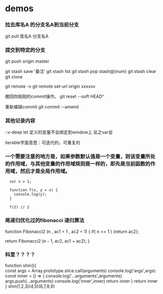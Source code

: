 # demos

### 拉去库名A  的分支名A到当前分支 
  git pull  库名A   分支名A
### 提交到特定的分支
git push origin master

git stash save '备注'
git stash list
git stash pop stash@{num}
git stash clear
git clone

git remote -v
git remote set-url origin xxxxxx


撤回你刚刚的commit操作。
git reset --soft HEAD^

重新编辑commit 
git commit --amend



### 其他记录内容

::v-deep   let 定义的变量不会绑定到window上      反之var会


iterable字面意思：可迭代的，可重复的


### 一个需要注意的地方是，如果参数默认值是一个变量，则该变量所处的作用域，与其他变量的作用域规则是一样的，即先是当前函数的作用域，然后才是全局作用域。
```
  var x = 1;

  function f(x, y = x) {
    console.log(y);
  }

  f(2) // 2
```

### 尾递归优化过的fibonacci 递归算法

function Fibonacci2 (n , ac1 = 1 , ac2 = 1) {
  if( n <= 1 ) {return ac2};

  return Fibonacci2 (n - 1, ac2, ac1 + ac2);
}

### 科里？？？？
function shin(){		
  const args = Array.prototype.slice.call(arguments)
  console.log('args',args)
  const inner = () => {
    console.log('...arguments',arguments)
    args.push(...arguments)
    console.log('inner',inner)
    return inner
  }
  return inner
}
shin(1,2,3)(4,5)(6,7,8,9)